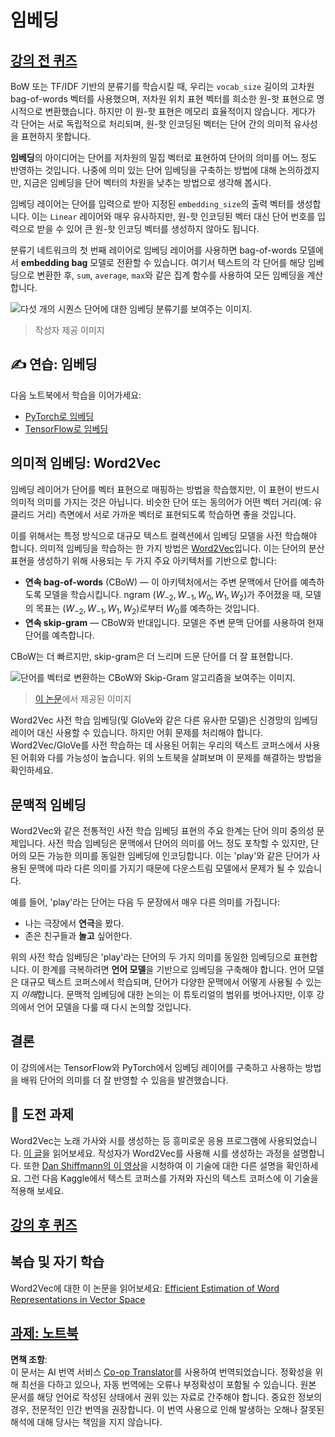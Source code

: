 <!--
CO_OP_TRANSLATOR_METADATA:
{
  "original_hash": "e40b47ac3fd48f71304ede1474e66293",
  "translation_date": "2025-08-24T21:24:15+00:00",
  "source_file": "lessons/5-NLP/14-Embeddings/README.md",
  "language_code": "ko"
}
-->
# 임베딩

## [강의 전 퀴즈](https://ff-quizzes.netlify.app/en/ai/quiz/27)

BoW 또는 TF/IDF 기반의 분류기를 학습시킬 때, 우리는 `vocab_size` 길이의 고차원 bag-of-words 벡터를 사용했으며, 저차원 위치 표현 벡터를 희소한 원-핫 표현으로 명시적으로 변환했습니다. 하지만 이 원-핫 표현은 메모리 효율적이지 않습니다. 게다가 각 단어는 서로 독립적으로 처리되며, 원-핫 인코딩된 벡터는 단어 간의 의미적 유사성을 표현하지 못합니다.

**임베딩**의 아이디어는 단어를 저차원의 밀집 벡터로 표현하여 단어의 의미를 어느 정도 반영하는 것입니다. 나중에 의미 있는 단어 임베딩을 구축하는 방법에 대해 논의하겠지만, 지금은 임베딩을 단어 벡터의 차원을 낮추는 방법으로 생각해 봅시다.

임베딩 레이어는 단어를 입력으로 받아 지정된 `embedding_size`의 출력 벡터를 생성합니다. 이는 `Linear` 레이어와 매우 유사하지만, 원-핫 인코딩된 벡터 대신 단어 번호를 입력으로 받을 수 있어 큰 원-핫 인코딩 벡터를 생성하지 않아도 됩니다.

분류기 네트워크의 첫 번째 레이어로 임베딩 레이어를 사용하면 bag-of-words 모델에서 **embedding bag** 모델로 전환할 수 있습니다. 여기서 텍스트의 각 단어를 해당 임베딩으로 변환한 후, `sum`, `average`, `max`와 같은 집계 함수를 사용하여 모든 임베딩을 계산합니다.

![다섯 개의 시퀀스 단어에 대한 임베딩 분류기를 보여주는 이미지.](../../../../../translated_images/embedding-classifier-example.b77f021a7ee67eeec8e68bfe11636c5b97d6eaa067515a129bfb1d0034b1ac5b.ko.png)

> 작성자 제공 이미지

## ✍️ 연습: 임베딩

다음 노트북에서 학습을 이어가세요:
* [PyTorch로 임베딩](../../../../../lessons/5-NLP/14-Embeddings/EmbeddingsPyTorch.ipynb)
* [TensorFlow로 임베딩](../../../../../lessons/5-NLP/14-Embeddings/EmbeddingsTF.ipynb)

## 의미적 임베딩: Word2Vec

임베딩 레이어가 단어를 벡터 표현으로 매핑하는 방법을 학습했지만, 이 표현이 반드시 의미적 의미를 가지는 것은 아닙니다. 비슷한 단어 또는 동의어가 어떤 벡터 거리(예: 유클리드 거리) 측면에서 서로 가까운 벡터로 표현되도록 학습하면 좋을 것입니다.

이를 위해서는 특정 방식으로 대규모 텍스트 컬렉션에서 임베딩 모델을 사전 학습해야 합니다. 의미적 임베딩을 학습하는 한 가지 방법은 [Word2Vec](https://en.wikipedia.org/wiki/Word2vec)입니다. 이는 단어의 분산 표현을 생성하기 위해 사용되는 두 가지 주요 아키텍처를 기반으로 합니다:

- **연속 bag-of-words** (CBoW) — 이 아키텍처에서는 주변 문맥에서 단어를 예측하도록 모델을 학습시킵니다. ngram $(W_{-2},W_{-1},W_0,W_1,W_2)$가 주어졌을 때, 모델의 목표는 $(W_{-2},W_{-1},W_1,W_2)$로부터 $W_0$를 예측하는 것입니다.
- **연속 skip-gram** — CBoW와 반대입니다. 모델은 주변 문맥 단어를 사용하여 현재 단어를 예측합니다.

CBoW는 더 빠르지만, skip-gram은 더 느리며 드문 단어를 더 잘 표현합니다.

![단어를 벡터로 변환하는 CBoW와 Skip-Gram 알고리즘을 보여주는 이미지.](../../../../../translated_images/example-algorithms-for-converting-words-to-vectors.fbe9207a726922f6f0f5de66427e8a6eda63809356114e28fb1fa5f4a83ebda7.ko.png)

> [이 논문](https://arxiv.org/pdf/1301.3781.pdf)에서 제공된 이미지

Word2Vec 사전 학습 임베딩(및 GloVe와 같은 다른 유사한 모델)은 신경망의 임베딩 레이어 대신 사용할 수 있습니다. 하지만 어휘 문제를 처리해야 합니다. Word2Vec/GloVe를 사전 학습하는 데 사용된 어휘는 우리의 텍스트 코퍼스에서 사용된 어휘와 다를 가능성이 높습니다. 위의 노트북을 살펴보며 이 문제를 해결하는 방법을 확인하세요.

## 문맥적 임베딩

Word2Vec와 같은 전통적인 사전 학습 임베딩 표현의 주요 한계는 단어 의미 중의성 문제입니다. 사전 학습 임베딩은 문맥에서 단어의 의미를 어느 정도 포착할 수 있지만, 단어의 모든 가능한 의미를 동일한 임베딩에 인코딩합니다. 이는 'play'와 같은 단어가 사용된 문맥에 따라 다른 의미를 가지기 때문에 다운스트림 모델에서 문제가 될 수 있습니다.

예를 들어, 'play'라는 단어는 다음 두 문장에서 매우 다른 의미를 가집니다:

- 나는 극장에서 **연극**을 봤다.
- 존은 친구들과 **놀고** 싶어한다.

위의 사전 학습 임베딩은 'play'라는 단어의 두 가지 의미를 동일한 임베딩으로 표현합니다. 이 한계를 극복하려면 **언어 모델**을 기반으로 임베딩을 구축해야 합니다. 언어 모델은 대규모 텍스트 코퍼스에서 학습되며, 단어가 다양한 문맥에서 어떻게 사용될 수 있는지 *이해*합니다. 문맥적 임베딩에 대한 논의는 이 튜토리얼의 범위를 벗어나지만, 이후 강의에서 언어 모델을 다룰 때 다시 논의할 것입니다.

## 결론

이 강의에서는 TensorFlow와 PyTorch에서 임베딩 레이어를 구축하고 사용하는 방법을 배워 단어의 의미를 더 잘 반영할 수 있음을 발견했습니다.

## 🚀 도전 과제

Word2Vec는 노래 가사와 시를 생성하는 등 흥미로운 응용 프로그램에 사용되었습니다. [이 글](https://www.politetype.com/blog/word2vec-color-poems)을 읽어보세요. 작성자가 Word2Vec를 사용해 시를 생성하는 과정을 설명합니다. 또한 [Dan Shiffmann의 이 영상](https://www.youtube.com/watch?v=LSS_bos_TPI&ab_channel=TheCodingTrain)을 시청하여 이 기술에 대한 다른 설명을 확인하세요. 그런 다음 Kaggle에서 텍스트 코퍼스를 가져와 자신의 텍스트 코퍼스에 이 기술을 적용해 보세요.

## [강의 후 퀴즈](https://ff-quizzes.netlify.app/en/ai/quiz/28)

## 복습 및 자기 학습

Word2Vec에 대한 이 논문을 읽어보세요: [Efficient Estimation of Word Representations in Vector Space](https://arxiv.org/pdf/1301.3781.pdf)

## [과제: 노트북](assignment.md)

**면책 조항**:  
이 문서는 AI 번역 서비스 [Co-op Translator](https://github.com/Azure/co-op-translator)를 사용하여 번역되었습니다. 정확성을 위해 최선을 다하고 있으나, 자동 번역에는 오류나 부정확성이 포함될 수 있습니다. 원본 문서를 해당 언어로 작성된 상태에서 권위 있는 자료로 간주해야 합니다. 중요한 정보의 경우, 전문적인 인간 번역을 권장합니다. 이 번역 사용으로 인해 발생하는 오해나 잘못된 해석에 대해 당사는 책임을 지지 않습니다.